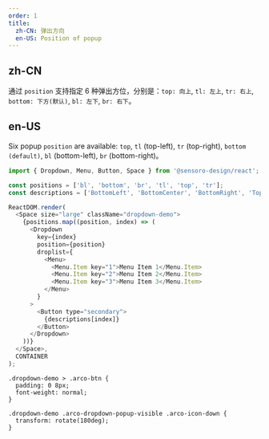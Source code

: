 ```yaml
---
order: 1
title:
  zh-CN: 弹出方向
  en-US: Position of popup
---
```


## zh-CN

通过 `position` 支持指定 6 种弹出方位，分别是：`top: 向上`, `tl: 左上`, `tr: 右上`, `bottom: 下方(默认)`, `bl: 左下`, `br: 右下`。

## en-US

Six popup `position` are available: `top`, `tl` (top-left), `tr` (top-right), `bottom (default)`, `bl` (bottom-left), `br` (bottom-right)。

```js
import { Dropdown, Menu, Button, Space } from '@sensoro-design/react';

const positions = ['bl', 'bottom', 'br', 'tl', 'top', 'tr'];
const descriptions = ['BottomLeft', 'BottomCenter', 'BottomRight', 'TopLeft', 'Top', 'TopRight'];

ReactDOM.render(
  <Space size="large" className="dropdown-demo">
    {positions.map((position, index) => (
      <Dropdown
        key={index}
        position={position}
        droplist={
          <Menu>
            <Menu.Item key="1">Menu Item 1</Menu.Item>
            <Menu.Item key="2">Menu Item 2</Menu.Item>
            <Menu.Item key="3">Menu Item 3</Menu.Item>
          </Menu>
        }
      >
        <Button type="secondary">
          {descriptions[index]}
        </Button>
      </Dropdown>
    ))}
  </Space>,
  CONTAINER
);
```

```css:silent
.dropdown-demo > .arco-btn {
  padding: 0 8px;
  font-weight: normal;
}

.dropdown-demo .arco-dropdown-popup-visible .arco-icon-down {
  transform: rotate(180deg);
}
```
